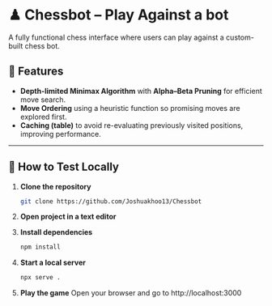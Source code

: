 # ♟ Chessbot – Play Against a bot

A fully functional chess interface where users can play against a custom-built chess bot.

## 🔹 Features
- **Depth-limited Minimax Algorithm** with **Alpha–Beta Pruning** for efficient move search.
- **Move Ordering** using a heuristic function so promising moves are explored first.
- **Caching (table)** to avoid re-evaluating previously visited positions, improving performance.

---

## 🚀 How to Test Locally

1. **Clone the repository**
   ```bash
   git clone https://github.com/Joshuakhoo13/Chessbot

2. **Open project in a text editor**

3. **Install dependencies**
    ```bash
    npm install

4. **Start a local server**
    ```bash
    npx serve .

5. **Play the game**
    Open your browser and go to http://localhost:3000




